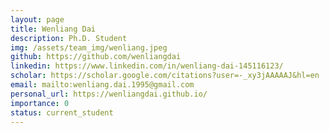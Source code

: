 ```yaml
---
layout: page
title: Wenliang Dai
description: Ph.D. Student
img: /assets/team_img/wenliang.jpeg
github: https://github.com/wenliangdai
linkedin: https://www.linkedin.com/in/wenliang-dai-145116123/
scholar: https://scholar.google.com/citations?user=-_xy3jAAAAAJ&hl=en
email: mailto:wenliang.dai.1995@gmail.com
personal_url: https://wenliangdai.github.io/
importance: 0
status: current_student
---
```

